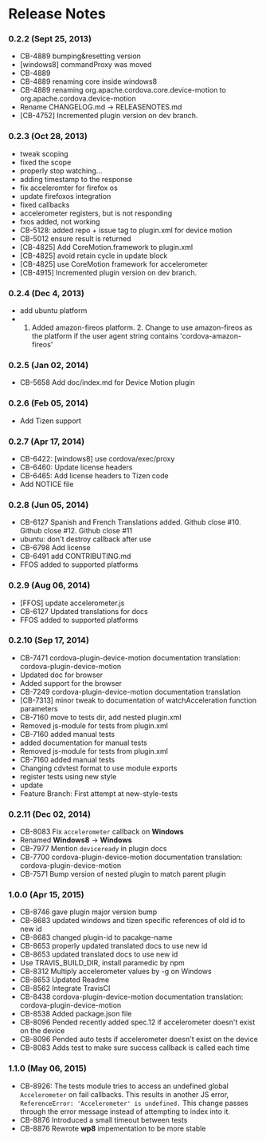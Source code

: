 <!--
#
# Licensed to the Apache Software Foundation (ASF) under one
# or more contributor license agreements.  See the NOTICE file
# distributed with this work for additional information
# regarding copyright ownership.  The ASF licenses this file
# to you under the Apache License, Version 2.0 (the
# "License"); you may not use this file except in compliance
# with the License.  You may obtain a copy of the License at
# 
# http://www.apache.org/licenses/LICENSE-2.0
# 
# Unless required by applicable law or agreed to in writing,
# software distributed under the License is distributed on an
# "AS IS" BASIS, WITHOUT WARRANTIES OR CONDITIONS OF ANY
#  KIND, either express or implied.  See the License for the
# specific language governing permissions and limitations
# under the License.
#
-->
# Release Notes

### 0.2.2 (Sept 25, 2013)
* CB-4889 bumping&resetting version
* [windows8] commandProxy was moved
* CB-4889
* CB-4889 renaming core inside windows8
* CB-4889 renaming org.apache.cordova.core.device-motion to org.apache.cordova.device-motion
* Rename CHANGELOG.md -> RELEASENOTES.md
* [CB-4752] Incremented plugin version on dev branch.

### 0.2.3 (Oct 28, 2013)
* tweak scoping
* fixed the scope
* properly stop watching...
* adding timestamp to the response
* fix acceleromter for firefox os
* update firefoxos integration
* fixed callbacks
* accelerometer registers, but is not responding
* fxos added, not working
* CB-5128: added repo + issue tag to plugin.xml for device motion
* CB-5012 ensure result is returned
* [CB-4825] Add CoreMotion.framework to plugin.xml
* [CB-4825] avoid retain cycle in update block
* [CB-4825] use CoreMotion framework for accelerometer
* [CB-4915] Incremented plugin version on dev branch.

### 0.2.4 (Dec 4, 2013)
* add ubuntu platform
* 1. Added amazon-fireos platform. 2. Change to use amazon-fireos as the platform if the user agent string contains 'cordova-amazon-fireos'

### 0.2.5 (Jan 02, 2014)
* CB-5658 Add doc/index.md for Device Motion plugin

### 0.2.6 (Feb 05, 2014)
* Add Tizen support

### 0.2.7 (Apr 17, 2014)
* CB-6422: [windows8] use cordova/exec/proxy
* CB-6460: Update license headers
* CB-6465: Add license headers to Tizen code
* Add NOTICE file

### 0.2.8 (Jun 05, 2014)
* CB-6127 Spanish and French Translations added. Github close #10. Github close #12. Github close #11
* ubuntu: don't destroy callback after use
* CB-6798 Add license
* CB-6491 add CONTRIBUTING.md
* FFOS added to supported platforms

### 0.2.9 (Aug 06, 2014)
* [FFOS] update accelerometer.js
* CB-6127 Updated translations for docs
* FFOS added to supported platforms



### 0.2.10 (Sep 17, 2014)
* CB-7471 cordova-plugin-device-motion documentation translation: cordova-plugin-device-motion
* Updated doc for browser
* Added support for the browser
* CB-7249 cordova-plugin-device-motion documentation translation
* [CB-7313] minor tweak to documentation of watchAcceleration function parameters
* CB-7160 move to tests dir, add nested plugin.xml
* Removed js-module for tests from plugin.xml
* CB-7160 added manual tests
* added documentation for manual tests
* Removed js-module for tests from plugin.xml
* CB-7160 added manual tests
* Changing cdvtest format to use module exports
* register tests using new style
* update
* Feature Branch: First attempt at new-style-tests

### 0.2.11 (Dec 02, 2014)
* CB-8083 Fix `accelerometer` callback on **Windows**
* Renamed **Windows8** -> **Windows**
* CB-7977 Mention `deviceready` in plugin docs
* CB-7700 cordova-plugin-device-motion documentation translation: cordova-plugin-device-motion
* CB-7571 Bump version of nested plugin to match parent plugin

### 1.0.0 (Apr 15, 2015)
* CB-8746 gave plugin major version bump
* CB-8683 updated windows and tizen specific references of old id to new id
* CB-8683 changed plugin-id to pacakge-name
* CB-8653 properly updated translated docs to use new id
* CB-8653 updated translated docs to use new id
* Use TRAVIS_BUILD_DIR, install paramedic by npm
* CB-8312 Multiply accelerometer values by -g on Windows
* CB-8653 Updated Readme
* CB-8562 Integrate TravisCI
* CB-8438 cordova-plugin-device-motion documentation translation: cordova-plugin-device-motion
* CB-8538 Added package.json file
* CB-8096 Pended recently added spec.12 if accelerometer doesn't exist on the device
* CB-8096 Pended auto tests if accelerometer doesn't exist on the device
* CB-8083 Adds test to make sure success callback is called each time

### 1.1.0 (May 06, 2015)
* CB-8926: The tests module tries to access an undefined global `Accelerometer` on fail callbacks.  This results in another JS error, `ReferenceError: 'Accelerometer' is undefined.`  This change passes through the error message instead of attempting to index into it.
* CB-8876 Introduced a small timeout between tests
* CB-8876 Rewrote **wp8** impementation to be more stable
